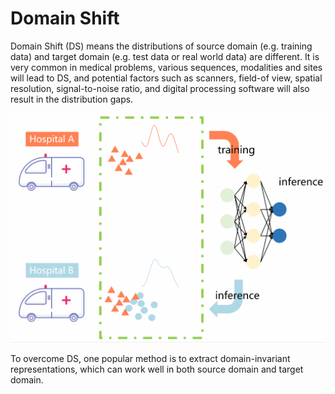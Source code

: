 # Domain Shift

Domain Shift (DS) means the distributions of source domain (e.g. training data) and target domain (e.g. test data or real world data) are different. It is very common in medical problems, various sequences, modalities and sites will lead to DS, and potential factors such as scanners, field-of view, spatial resolution, signal-to-noise ratio, and digital processing software will also result in the distribution gaps.

![DomainShift](https://github.com/xiaovhua/Interpretability-of-Medical-Data-/blob/main/png/DomainShift.gif)

To overcome DS, one popular method is to extract domain-invariant representations, which can work well in both source domain and target domain.

